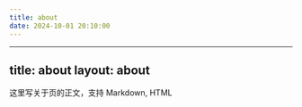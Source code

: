 ```yaml
---
title: about
date: 2024-10-01 20:10:00
---
```




---
title: about
layout: about
---

这里写关于页的正文，支持 Markdown, HTML
